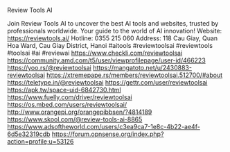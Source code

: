 Review Tools AI

Join Review Tools AI to uncover the best AI tools and websites, trusted by professionals worldwide. Your guide to the world of AI innovation!
Website: https://reviewtools.ai/
Hotline: 0355 215 060
Address: 118 Cau Giay, Quan Hoa Ward, Cau Giay District, Hanoi
#aitools #reviewtoolsai #reviewtools #toolsai #ai #reviewai
https://www.checkli.com/reviewtoolsai
https://community.amd.com/t5/user/viewprofilepage/user-id/466223
https://yoo.rs/@reviewtoolsai
https://mangatoto.net/u/2430883-reviewtoolsai
https://xtremepape.rs/members/reviewtoolsai.512700/#about
https://teletype.in/@reviewtoolsai
https://gettr.com/user/reviewtoolsai
https://apk.tw/space-uid-6842730.html
https://www.fuelly.com/driver/reviewtoolsai
https://os.mbed.com/users/reviewtoolsai/
http://www.orangepi.org/orangepibbsen/?4814189
https://www.skool.com/@review-tools-ai-8865
https://www.adsoftheworld.com/users/c3ea9ca7-1e8c-4b22-ae4f-6d5e32319cdb
https://forum.opnsense.org/index.php?action=profile;u=53126